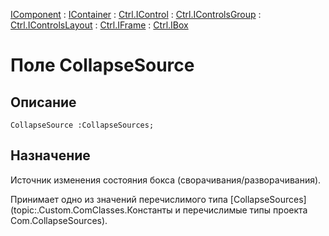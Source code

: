 ﻿---
Link: .Ctrl.IBox.@CollapseSource
---

[IComponent](topic:Com.Custom.ComClasses.IComponent.Default) :
[IContainer](topic:Com.Custom.ComClasses.IContainer.Default) :
[Ctrl.IControl](topic:Com.Custom.ComClasses.Ctrl.IControl.Default) :
[Ctrl.IControlsGroup](topic:Com.Custom.ComClasses.Ctrl.IControlsGroup.Default) :
[Ctrl.IControlsLayout](topic:Com.Custom.ComClasses.Ctrl.IControlsLayout.Default) :
[Ctrl.IFrame](topic:Com.Custom.ComClasses.Ctrl.IFrame.Default) :
[Ctrl.IBox](Default)

# Поле CollapseSource

## Описание

    CollapseSource :CollapseSources;

## Назначение

Источник изменения состояния бокса (сворачивания/разворачивания).

Принимает одно из значений перечислимого типа
[CollapseSources](topic:.Custom.ComClasses.Константы и перечислимые типы проекта Com.CollapseSources).

